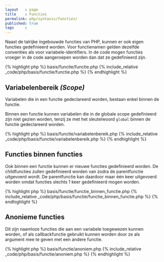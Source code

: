 ```yaml
---
layout   : page
title    : Functies
permalink: php/syntaxis/functies/
published: true
tags     :
---
```


Naast de talrijke ingebouwde functies van PHP, kunnen er ook eigen functies gedefinieerd worden. Voor functienamen gelden dezelfde conventies als voor variabele-identifiers. In de code mogen functies vroeger in de code aangeroepen worden dan dat ze gedefinieerd zijn.

{% highlight php %}
basis/functie/functie.php
{% include_relative _code/php/basis/functie/functie.php %}
{% endhighlight %}

Variabelenbereik *(Scope)*
-------------------------

Variabelen die in een functie gedeclareerd worden, bestaan enkel binnen de functie.

Binnen een functie kunnen variabelen die in de globale scope gedefinieerd zijn niet gezien worden, tenzij ze met het sleutelwoord `global` binnen de functie gedeclareerd worden.

{% highlight php %}
basis/functie/variabelenbereik.php
{% include_relative _code/php/basis/functie/variabelenbereik.php %}
{% endhighlight %}
 
Functies binnen functies
------------------------

Ook binnen een functie kunnen er nieuwe functies gedefinieerd worden. De childfuncties zullen gedefinieerd worden van zodra de parentfunctie uitgevoerd wordt. De parentfunctie kan daardoor maar één keer uitgevoerd worden omdat functies slechts 1 keer gedefinieerd mogen worden.

{% highlight php %}
basis/functie/functie_binnen_functie.php
{% include_relative _code/php/basis/functie/functie_binnen_functie.php %}
{% endhighlight %}

Anonieme functies
-----------------

Dit zijn naamloze functies die aan een variabele toegewezen kunnen worden, of als callbackfunctie gebruikt kunnen worden door ze als argument mee te geven met een andere functie.

{% highlight php %}
basis/functie/anoniem.php
{% include_relative _code/php/basis/functie/anoniem.php %}
{% endhighlight %}
